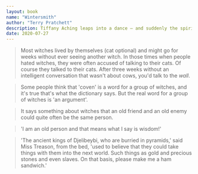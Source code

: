 ```yaml
---
layout: book
name: "Wintersmith"
author: "Terry Pratchett"
description: Tiffany Aching leaps into a dance — and suddenly the spirit of winter is in love with her. He's showering her with snowflakes and offering her a crown of ice — which is creepy, but also just a little bit ... cool. Now she's dancing to his tune. She can't change the steps. But unless Tiffany can work out how to deal with the Wintersmith, there will never be another springtime.
date: 2020-07-27
---
```


> Most witches lived by themselves (cat optional) and might go for weeks without ever seeing another witch. In those times when people hated witches, they were often accused of talking to their cats. Of course they talked to their cats. After three weeks without an intelligent conversation that wasn't about cows, you'd talk to the _wall_.

> Some people think that 'coven' is a word for a group of witches, and it's true that's what the dictionary says. But the real word for a group of witches is 'an argument'.

> It says something about witches that an old friend and an old enemy could quite often be the same person.

> 'I am an old person and that means what I say is wisdom!'

> 'The ancient kings of Djelibeybi, who are burried in pyramids,' said Miss Treason, from the bed, 'used to believe that they could take things with them into the next world. Such things as gold and precious stones and even slaves. On that basis, please make me a ham sandwich.'

